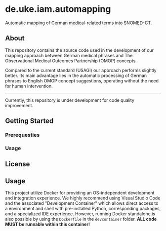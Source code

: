 # de.uke.iam.automapping
Automatic mapping of German medical-related terms into SNOMED-CT.

## About

This repository contains the source code used in the development of our mapping approach between German medical phrases and The Observational Medical Outcomes Partnership (OMOP) concepts. 

Compared to the current standard (USAGI) our approach performs slightly better. Its main advantage lies in the automatic processing of German phrases to English OMOP concept suggestions, operating without the need for human intervention.  

-------
Currently, this repository is under development for code quality improvement.


## Getting Started

### Prerequesties

### Usage

## License 


## Usage
This project utilize Docker for providing an OS-independent development and integration experience. We highly recommend using Visual Studio Code and the associated "Development Container" which allows direct access to a environment and shell with pre-installed Python, corresponding packages, and a specialized IDE experience. However, running Docker standalone is also possible by using the `Dockerfile` in the `devcontainer` folder. **ALL code MUST be runnable within this container!**
